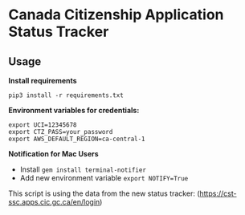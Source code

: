 # Canada Citizenship Application Status Tracker

## Usage

**Install requirements**

```
pip3 install -r requirements.txt
```

**Environment variables for credentials:**

```
export UCI=12345678
export CTZ_PASS=your_password
export AWS_DEFAULT_REGION=ca-central-1
```

**Notification for Mac Users**

- Install `gem install terminal-notifier`
- Add new environment variable `export NOTIFY=True`

This script is using the data from the new status tracker: (https://cst-ssc.apps.cic.gc.ca/en/login)
